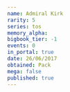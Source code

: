 ```yaml
---
name: Admiral Kirk
rarity: 5
series: tos
memory_alpha:
bigbook_tier: -1
events: 0
in_portal: true
date: 26/06/2017
obtained: Pack
mega: false
published: true
---
```



